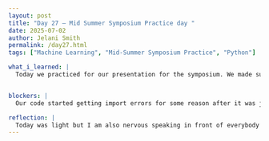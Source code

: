```yaml
---
layout: post
title: "Day 27 – Mid Summer Symposium Practice day "
date: 2025-07-02
author: Jelani Smith
permalink: /day27.html
tags: ["Machine Learning", "Mid-Summer Symposium Practice", "Python"]

what_i_learned: |
  Today we practiced for our presentation for the symposium. We made sure all of our slides were done and we filmed the video demo. We also went through and checked our info, made sure our code was good, and made edits to our presentation. We did a live runthrough to practice how we would present and gave each other pointers on how to make the presentation better.


blockers: |
  Our code started getting import errors for some reason after it was just working fine.

reflection: |
  Today was light but I am also nervous speaking in front of everybody tommorow. I'm ready to get it over with though and show everybody our progress. I feel like our project is really cool and we worked really hard on it. I'm ready to show it to everyone.
---
```








